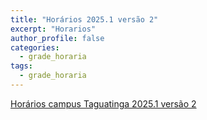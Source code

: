 ```yaml
---
title: "Horários 2025.1 versão 2"
excerpt: "Horarios"
author_profile: false
categories:
  - grade_horaria
tags:
  - grade_horaria
---
```

[Horários campus Taguatinga 2025.1 versão 2](/assets/all/horarios/2025_1_V02_Turmas.pdf)
